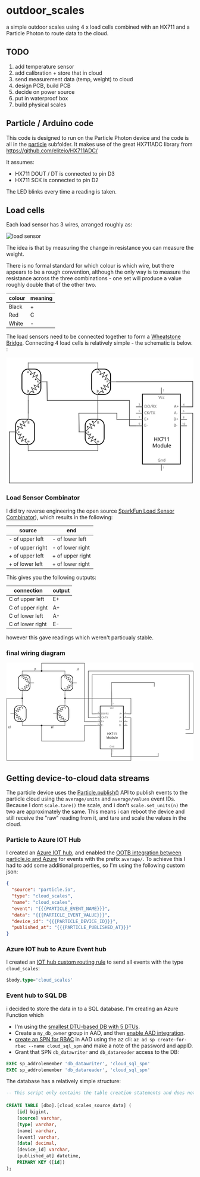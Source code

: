 # outdoor_scales

a simple outdoor scales using 4 x load cells combined with an HX711 and a Particle Photon to route data to the cloud.

## TODO

1. add temperature sensor
2. add calibration + store that in cloud
3. send measurement data (temp, weight) to cloud
4. design PCB, build PCB
5. decide on power source
6. put in waterproof box
7. build physical scales

## Particle / Arduino code

This code is designed to run on the Particle Photon device and the code is all in the [particle](particle) subfolder. It makes use of the great HX711ADC library from <https://github.com/eliteio/HX711ADC/>

It assumes:

- HX711 DOUT / DT is connected to pin D3
- HX711 SCK is connected to pin D2

The LED blinks every time a reading is taken.

## Load cells

Each load sensor has 3 wires, arranged roughly as:

![load sensor](docs/load_cell.svg)

The idea is that by measuring the change in resistance you can measure the weight.

There is no formal standard for which colour is which wire, but there appears to be a rough convention, although the only way is to measure the resistance across the three combinations - one set will produce a value roughly double that of the other two.

| colour | meaning |
| ------ | ------- |
| Black  | +       |
| Red    | C       |
| White  | -       |

The load sensors need to be connected together to form a [Wheatstone Bridge](https://www.hbm.com/en/7163/wheatstone-bridge-circuit/). Connecting 4 load cells is relatively simple - the schematic is below. :

![Full bridge connected to HX711](docs/full_bridge.svg)

### Load Sensor Combinator

I did try reverse engineering the open source [SparkFun Load Sensor Combinator](https://www.sparkfun.com/products/13878)), which results in the following:

| source           | end              |
| ---------------- | ---------------- |
| - of upper left  | - of lower left  |
| - of upper right | - of lower right |
| + of upper left  | + of upper right |
| + of lower left  | + of lower right |

This gives you the following outputs:

| connection       | output |
| ---------------- | ------ |
| C of upper left  | E+     |
| C of upper right | A+     |
| C of lower left  | A-     |
| C of lower right | E-     |

however this gave readings which weren't particualy stable.

### final wiring diagram

![full wiring diagram](docs/full_wiring_diagram.svg)

## Getting device-to-cloud data streams

The particle device uses the [Particle.publish()](https://docs.particle.io/reference/device-os/firmware/photon/#particle-publish-) API to publish events to the particle cloud using the `average/units` and `average/values` event IDs. Because I dont `scale.tare()` the scale, and i don't `scale.set_units(n)` the two are approximately the same. This means i can reboot the device and still receive the "raw" reading from it, and tare and scale the values in the cloud.

### Particle to Azure IOT Hub

I created an [Azure IOT hub](https://azure.microsoft.com/en-gb/services/iot-hub/), and enabled the [OOTB integration between particle.io and Azure](https://docs.particle.io/tutorials/integrations/azure-iot-hub/) for events with the prefix `average/`. To achieve this I had to add some additional properties, so I'm using the following custom json:

```json
{
  "source": "particle.io",
  "type": "cloud_scales",
  "name": "cloud_scales",
  "event": "{{{PARTICLE_EVENT_NAME}}}",
  "data": "{{{PARTICLE_EVENT_VALUE}}}",
  "device_id": "{{{PARTICLE_DEVICE_ID}}}",
  "published_at": "{{{PARTICLE_PUBLISHED_AT}}}"
}
```

### Azure IOT hub to Azure Event hub

I created an [IOT hub custom routing rule](https://docs.microsoft.com/en-us/azure/iot-hub/iot-hub-devguide-messages-read-custom) to send all events with the type `cloud_scales`:

```sql
$body.type='cloud_scales'
```

### Event hub to SQL DB

i decided to store the data in to a SQL database. I'm creating an Azure Function which

- I'm using the [smallest DTU-based DB with 5 DTUs](https://azure.microsoft.com/en-gb/pricing/details/sql-database/single/).
- Create a `my_db_owner` group in AAD, and then [enable AAD integration](https://docs.microsoft.com/en-us/azure/sql-database/sql-database-aad-authentication-configure?tabs=azure-powershell).
- [create an SPN for RBAC](https://docs.microsoft.com/en-us/cli/azure/create-an-azure-service-principal-azure-cli?view=azure-cli-latest) in AAD using the az cli: `az ad sp create-for-rbac --name cloud_sql_spn` and make a note of the password and appID.
- Grant that SPN `db_datawriter` and `db_datareader` access to the DB:

```SQL
EXEC sp_addrolemember 'db_datawriter', 'cloud_sql_spn'
EXEC sp_addrolemember 'db_datareader', 'cloud_sql_spn'
```

The database has a relatively simple structure:

```SQL
-- This script only contains the table creation statements and does not fully represent the table in the database. It's still missing: sequences, indices, triggers. Do not use it as a backup.

CREATE TABLE [dbo].[cloud_scales_source_data] (
    [id] bigint,
    [source] varchar,
    [type] varchar,
    [name] varchar,
    [event] varchar,
    [data] decimal,
    [device_id] varchar,
    [published_at] datetime,
    PRIMARY KEY ([id])
);
```

